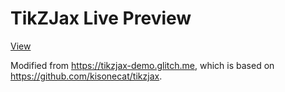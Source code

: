 # TikZJax Live Preview

[View](https://yongfu.name/tikz-live)

Modified from <https://tikzjax-demo.glitch.me>, which is based on <https://github.com/kisonecat/tikzjax>.
